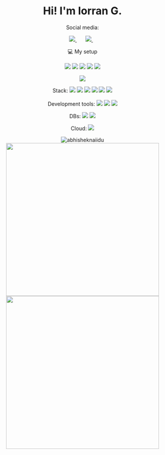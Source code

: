 <h1 align='center'>
  Hi! I'm Iorran G.
</h1>

<p align='center'>
  Social media:
</p>



<p align='center'>
  
  <a href="https://www.linkedin.com/in/iorran-gabrieli-57a1b91a7/">
    <img src="https://img.shields.io/badge/linkedin-%230077B5.svg?&style=for-the-badge&logo=linkedin&logoColor=white" />
  </a>&nbsp;&nbsp;
  </a>&nbsp;&nbsp;  
    <a href='mailto:iorran.gv@hotmail.com'><img src="https://img.shields.io/badge/Microsoft_Outlook-0078D4?style=for-the-badge&logo=microsoft-outlook&logoColor=white"/>
  </a>&nbsp;&nbsp;  
</p>

<p align='center'>
  💻 My setup<br/><br/>
  <img src="https://img.shields.io/badge/windows-%230078D6.svg?&style=for-the-badge&logo=windows&logoColor=white" />
    <img src="https://img.shields.io/badge/Ubuntu-E95420?style=for-the-badge&logo=ubuntu&logoColor=white" />
  <img src="https://img.shields.io/badge/AMD-Ryzen_5_3400G-ED1C24?style=for-the-badge&logo=amd&logoColor=white" />
  <img src="https://img.shields.io/badge/RAM-16GB-%230071C5.svg?&style=for-the-badge&logoColor=white" />
  <img src="https://img.shields.io/badge/NVIDIA-GTX1650-76B900?style=for-the-badge&logo=nvidia&logoColor=white" />
</p>
<p align='center'>
  <img src="https://img.shields.io/badge/mac%20os-000000?style=for-the-badge&logo=apple&logoColor=white" />
</p>

<p align='center'>
  Stack: <img src="https://img.shields.io/badge/Java-ED8B00?style=for-the-badge&logo=java&logoColor=white"/> 
         <img src="https://img.shields.io/badge/Node.js-339933?style=for-the-badge&logo=nodedotjs&logoColor=white"/> 
         <img src="https://img.shields.io/badge/Ruby-CC342D?style=for-the-badge&logo=ruby&logoColor=white"/> 
         <img src="https://img.shields.io/badge/Ruby_on_Rails-CC0000?style=for-the-badge&logo=ruby-on-rails&logoColor=white"/> 
         <img src="https://img.shields.io/badge/Spring-6DB33F?style=for-the-badge&logo=spring&logoColor=white"/>
         <img src="https://img.shields.io/badge/Python-3776AB?style=for-the-badge&logo=python&logoColor=white"/>
  
  
  
  <br>
  <br>
  Development tools: <img src="https://img.shields.io/badge/Eclipse-2C2255?style=for-the-badge&logo=eclipse&logoColor=white"/>
  <img src="https://img.shields.io/badge/Visual_Studio_Code-0078D4?style=for-the-badge&logo=visual%20studio%20code&logoColor=white"/>
  <img src="https://img.shields.io/badge/IntelliJIDEA-000000.svg?style=for-the-badge&logo=intellij-idea&logoColor=white"/>
</p>
<p align='center'>
  DBs: <img src="https://img.shields.io/badge/MySQL-00000F?style=for-the-badge&logo=mysql&logoColor=white"/>
  <img src="https://img.shields.io/badge/Microsoft%20SQL%20Server-CC2927?style=for-the-badge&logo=microsoft%20sql%20server&logoColor=white"/>
  <br>
</p>
<p align='center'>
  Cloud: <img src="https://img.shields.io/badge/Amazon_AWS-232F3E?style=for-the-badge&logo=amazon-aws&logoColor=white"/>
  <br>
</p>
<p align="center"> <img src="https://github-readme-stats.vercel.app/api?username=yIorran&show_icons=true&theme=gotham" alt="abhisheknaiidu" />
  <a href="#"><img src="https://github-readme-stats.vercel.app/api/top-langs/?username=yIorran&layout=compact&theme=gotham" width="412"></a>
  <a href="#"><img src="https://github-readme-streak-stats.herokuapp.com/?user=yIorran&theme=gotham" width="412"></a>
  
  
  



<!--
**Ilorran/Ilorran** is a ✨ _special_ ✨ repository because its `README.md` (this file) appears on your GitHub profile.

Here are some ideas to get you started:

- 🔭 I’m currently working on ...
- 🌱 I’m currently learning ...
- 👯 I’m looking to collaborate on ...
- 🤔 I’m looking for help with ...
- 💬 Ask me about ...
- 📫 How to reach me: ...
- 😄 Pronouns: ...
- ⚡ Fun fact: ...
-->
